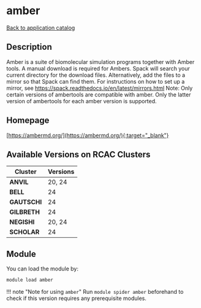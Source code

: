 # amber

[Back to application catalog](../app_catalog.md)

## Description

Amber is a suite of biomolecular simulation programs together with Amber tools.  A manual download is required for Ambers. Spack will search your current directory for the download files. Alternatively, add the files to a mirror so that Spack can find them. For instructions on how to set up a mirror, see https://spack.readthedocs.io/en/latest/mirrors.html  Note: Only certain versions of ambertools are compatible with amber. Only the latter version of ambertools for each amber version is supported.

## Homepage

[https://ambermd.org/](https://ambermd.org/){:target="_blank"}

## Available Versions on RCAC Clusters

|Cluster|Versions|
|---|---|
**ANVIL**|20, 24
**BELL**|24
**GAUTSCHI**|24
**GILBRETH**|24
**NEGISHI**|20, 24
**SCHOLAR**|24

## Module

You can load the module by:

```bash
module load amber
```

!!! note "Note for using `amber`"
    Run `module spider amber` beforehand to check if this version requires any prerequisite modules.

